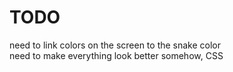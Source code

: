 # TODO
need to link colors on the screen to the snake color <br>
need to make everything look better somehow, CSS
